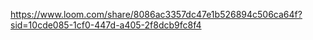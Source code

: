 https://www.loom.com/share/8086ac3357dc47e1b526894c506ca64f?sid=10cde085-1cf0-447d-a405-2f8dcb9fc8f4
